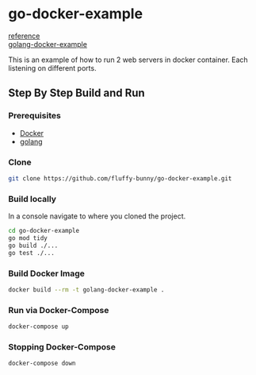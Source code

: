# go-docker-example

[reference](https://www.bacancytechnology.com/blog/dockerize-golang-application)  
[golang-docker-example](https://github.com/DekivadiyaKishan/golang-docker-example)  

This is an example of how to run 2 web servers in docker container.  Each listening on different ports.

## Step By Step Build and Run

### Prerequisites  

* [Docker](https://docs.docker.com/engine/install/)
* [golang](https://go.dev/dl/)

### Clone

```bash
git clone https://github.com/fluffy-bunny/go-docker-example.git
```

### Build locally

In a console navigate to where you cloned the project.  

```bash
cd go-docker-example
go mod tidy
go build ./...
go test ./...
```

### Build Docker Image

```bash
docker build --rm -t golang-docker-example .
```

### Run via Docker-Compose

```bash
docker-compose up
```

### Stopping Docker-Compose

```bash
docker-compose down
```
